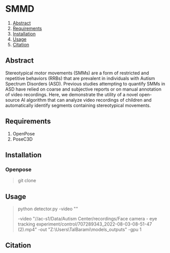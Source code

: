 # SMMD

1. [Abstract](#abstract)
2. [Requirements](#requirements)
3. [Installation](#installation)
4. [Usage](#usage)
5. [Citation](#citation)


## Abstract
Stereotypical motor movements (SMMs) are a form of restricted and repetitive behaviors (RRBs) that are prevalent in individuals with Autism Spectrum Disorders (ASD). Previous studies attempting to quantify SMMs in ASD have relied on coarse and subjective reports or on manual annotation of video recordings. Here, we demonstrate the utility of a novel open-source AI algorithm that can analyze video recordings of children and automatically identify segments containing stereotypical movements.

## Requirements
1. OpenPose
2. PoseC3D

## Installation

### Openpose
> git clone


## Usage
> python detector.py -video ""
>
> -video
"//ac-s1/Data/Autism Center/recordings/Face camera - eye tracking experiment/control/707289343_2022-08-03-08-51-47 (2).mp4"
-out
"Z:\Users\TalBarami\models_outputs"
-gpu
1

## Citation
